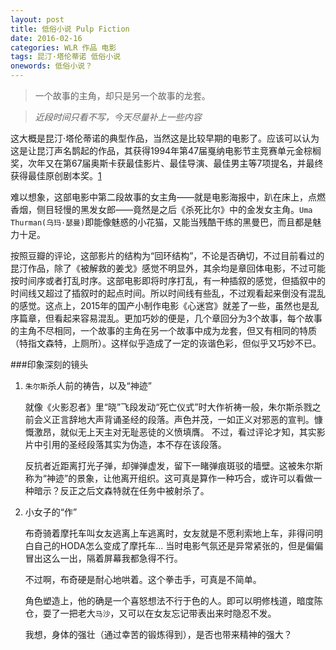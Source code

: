 ```yaml
---
layout: post
title: 低俗小说 Pulp Fiction
date: 2016-02-16
categories: WLR 作品 电影
tags: 昆汀·塔伦蒂诺 低俗小说
onewords: 低俗小说？
---
```

> 一个故事的主角，却只是另一个故事的龙套。

> *近段时间只看不写，今天尽量补上一些内容*

这大概是昆汀·塔伦蒂诺的典型作品，当然这是比较早期的电影了。应该可以认为这是让昆汀声名鹊起的作品，其获得1994年第47届戛纳电影节主竞赛单元金棕榈奖，次年又在第67届奥斯卡获最佳影片、最佳导演、最佳男主等7项提名，并最终获得最佳原创剧本奖。[1](http://movie.douban.com/subject/1291832/awards/)

难以想象，这部电影中第二段故事的女主角——就是电影海报中，趴在床上，点燃香烟，侧目轻慢的黑发女郎——竟然是之后《杀死比尔》中的金发女主角。`Uma Thurman(乌玛·瑟曼)`即能像魅惑的小花猫，又能当残酷干练的黑曼巴，而且都是魅力十足。 

按照豆瓣的评论，这部影片的结构为“回环结构”，不论是否确切，不过目前看过的昆汀作品，除了《被解救的姜戈》感觉不明显外，其余均是章回体电影，不过可能按时间序或者打乱时序。这部电影即将时序打乱，有一种插叙的感觉，但插叙中的时间线又超过了插叙时的起点时间。所以时间线有些乱，不过观看起来倒没有混乱的感觉。这点上，2015年的国产小制作电影《心迷宫》就差了一些，虽然也是乱序篇章，但看起来容易混乱。更加巧妙的便是，几个章回分为3个故事，每个故事的主角不尽相同，一个故事的主角在另一个故事中成为龙套，但又有相同的特质（特指文森特，上厕所）。这样似乎造成了一定的诙谐色彩，但似乎又巧妙不已。

###印象深刻的镜头

1. `朱尔斯`杀人前的祷告，以及“神迹”

    就像《火影忍者》里“晓”飞段发动“死亡仪式”时大作祈祷一般，朱尔斯杀戮之前会义正言辞地大声背诵圣经的段落。声色并茂，一如正义对邪恶的宣判。慷慨激昂，就似无上天主对无耻恶徒的义愤填膺。 不过，看过评论才知，其实影片中引用的圣经段落其实为伪造，本不存在该段落。

    反抗者近距离打光子弹，却弹弹虚发，留下一睹弹痕斑驳的墙壁。这被朱尔斯称为“神迹”的景象，让他离开组织。这可真是算作一种巧合，或许可以看做一种暗示？反正之后文森特就在任务中被射杀了。

2. 小女子的“作”

    布奇骑着摩托车叫女友逃离上车逃离时，女友就是不愿利索地上车，非得问明白自己的HODA怎么变成了摩托车... 当时电影气氛还是异常紧张的，但是偏偏冒出这么一出，隔着屏幕我都急得不行。

    不过啊，布奇硬是耐心地哄着。这个拳击手，可真是不简单。

    角色塑造上，他的确是一个喜怒想法不行于色的人。即可以明修栈道，暗度陈仓，耍了一把老大`马沙`，又可以在女友忘记带表出来时隐忍不发。

    我想，身体的强壮（通过幸苦的锻炼得到），是否也带来精神的强大？


